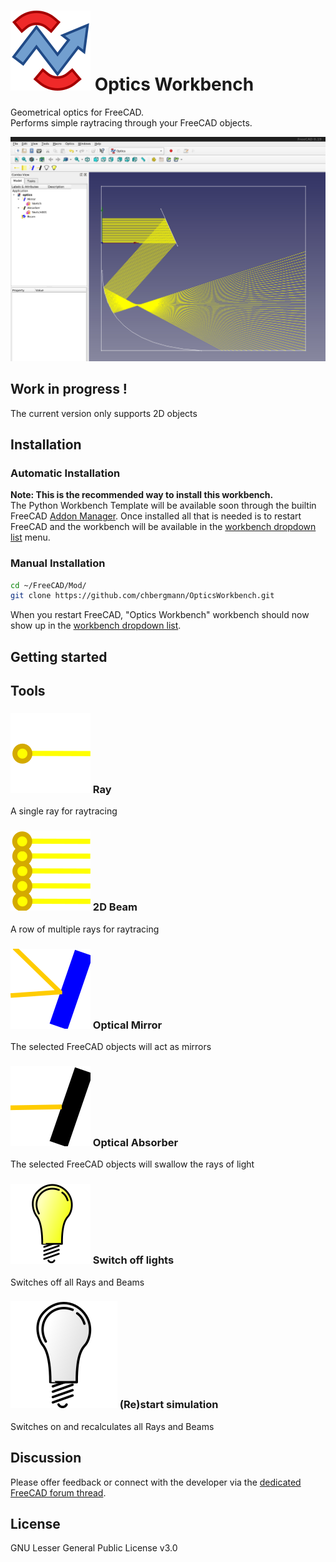 # ![WorkbenchIcon](./icons/pyrate_logo_icon.svg) Optics Workbench
    
Geometrical optics for FreeCAD.  
Performs simple raytracing through your FreeCAD objects.

![screenshot](./examples/screenshot.jpg)

## Work in progress !
The current version only supports 2D objects


  
## Installation

### Automatic Installation
**Note: This is the recommended way to install this workbench.**  
The Python Workbench Template will be available soon through the builtin FreeCAD [Addon Manager](https://github.com/FreeCAD/FreeCAD-addons#1-builtin-addon-manager).
Once installed all that is needed is to restart FreeCAD and the workbench will be available in the [workbench dropdown list](https://freecadweb.org/wiki/Std_Workbench) menu.

### Manual Installation

```bash
cd ~/FreeCAD/Mod/ 
git clone https://github.com/chbergmann/OpticsWorkbench.git
```
When you restart FreeCAD, "Optics Workbench" workbench should now show up in the [workbench dropdown list](https://freecadweb.org/wiki/Std_Workbench).
  
## Getting started

## Tools
### ![RayIcon](./icons/ray.svg) Ray
A single ray for raytracing

### ![2D Beam](./icons/rayarray.svg) 2D Beam
A row of multiple rays for raytracing

### ![Optical Mirror](./icons/mirror.svg) Optical Mirror
The selected FreeCAD objects will act as mirrors

### ![Optical Absorber](./icons/absorber.svg) Optical Absorber
The selected FreeCAD objects will swallow the rays of light

### ![Off](./icons/Anonymous_Lightbulb_Lit.svg) Switch off lights
Switches off all Rays and Beams

### ![Off](./icons/Anonymous_Lightbulb_Off.svg) (Re)start simulation
Switches on and recalculates all Rays and Beams

## Discussion
Please offer feedback or connect with the developer via the [dedicated FreeCAD forum thread](https://forum.freecadweb.org).

## License
GNU Lesser General Public License v3.0
